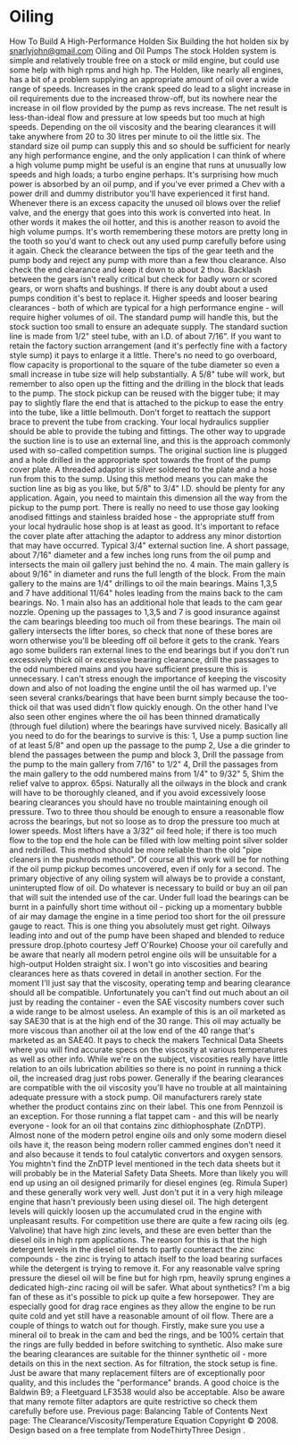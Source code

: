 # Oiling

How To Build A High-Performance Holden Six
Building the hot holden six
by snarlyjohn@gmail.com
Oiling and Oil Pumps
The stock Holden system is simple and relatively trouble free on
a stock or mild engine, but could use some help with high rpms and
high hp. The Holden, like nearly all engines, has a bit of a
problem supplying an appropriate amount of oil over a wide range of
speeds. Increases in the crank speed do lead to a slight increase
in oil requirements due to the increased throw-off, but its nowhere
near the increase in oil flow provided by the pump as revs
increase. The net result is less-than-ideal flow and pressure at
low speeds but too much at high speeds. Depending on the oil viscosity
and the bearing clearances it will take anywhere from 20 to 30 litres
per minute to oil the little six. The standard size oil pump can supply
this and so
should be sufficient for nearly any high performance engine, and
the only application I can think of where a high volume pump might
be useful is an engine that runs at unusually low speeds and high
loads; a turbo engine perhaps. It's surprising how much power is
absorbed by an oil pump, and if you've ever primed a Chev with a
power drill and dummy distributor you'll have experienced it first
hand. Whenever there is an excess capacity the unused oil blows
over the relief valve, and the energy that goes into this work is
converted into heat. In other words it makes the oil hotter, and
this is another reason to avoid the high volume pumps.
It's worth remembering these motors are pretty long in the tooth
so you'd want to check out any used pump carefully before using it
again. Check the clearance between the tips of the gear teeth and
the pump body and reject any pump with more than a few thou
clearance. Also check the end clearance and keep it down to about 2
thou. Backlash between the gears isn't really critical but check
for badly worn or scored gears, or worn shafts and bushings. If
there is any doubt about a used pumps condition it's best to
replace it.
Higher speeds and looser bearing clearances - both of which are
typical for a high performance engine - will require higher volumes
of oil. The standard pump will handle this, but the stock suction
too small to ensure an adequate supply. The standard
suction line is made from 1/2" steel tube, with an I.D. of about
7/16". If you want to retain the factory suction arrangement (and
it's perfectly fine with a factory style sump) it pays to enlarge
it a little. There's no need to go overboard, flow capacity is
proportional to the square of the tube diameter so even a small
increase in tube size will help substantially. A 5/8" tube will
work, but remember to also open up the fitting and the
drilling in the block that leads to the pump. The stock pickup can
be reused with the bigger tube; it may pay to slightly flare the
end that is attached to the pickup to ease the entry into the tube,
like a little bellmouth. Don't forget to reattach the support brace
to prevent the tube from cracking. Your local hydraulics supplier
should be able to provide the tubing and fittings.
The other way to upgrade the suction line is to use an external
line, and this is the approach commonly used with so-called
competition sumps. The original suction line is plugged and a hole
drilled in the appropriate spot towards the front of the pump cover
plate. A threaded adaptor is silver soldered to the plate and a
hose run from this to the sump. Using this method means you can
make the suction line as big as you like, but 5/8" to 3/4" I.D.
should be plenty for any application. Again, you need to maintain
this dimension all the way from the pickup to the pump port. There
is really no need to use those gay looking anodised fittings and
stainless braided hose - the appropriate stuff from your local
hydraulic hose shop is at least as good. It's important to reface
the cover plate after attaching the adaptor to address any minor
distortion that may have occurred.
Typical 3/4" external suction line.
A short passage, about 7/16" diameter and a few inches long runs
from the oil pump and intersects the main oil gallery just behind
the no. 4 main. The main gallery is about 9/16" in diameter and
runs the full length of the block. From the main gallery to the mains
are 1/4" drillings to oil the main bearings. Mains 1,3,5 and 7 have
additional 11/64" holes leading from the mains back to the cam bearings.
No. 1 main also has an additional hole that leads to the cam gear nozzle.
Opening up the passages to 1,3,5 and 7 is good insurance against
the cam bearings bleeding too much oil from these bearings.
The main oil gallery intersects the lifter bores, so check that
none of these bores are worn otherwise you'll be bleeding off oil
before it gets to the crank. Years ago some builders ran external
lines to the end bearings but if you don't run excessively thick
oil or excessive bearing clearance, drill the passages to the odd
numbered mains and you have sufficient pressure this is unnecessary. I can't
stress enough the importance of keeping the viscosity down and also
of not loading the engine until the oil has warmed up. I've seen
several cranks/bearings that have been burnt simply because the
too-thick oil that was used didn't flow quickly enough. On the
other hand I've also seen other engines where the oil has been
thinned dramatically (through fuel dilution) where the bearings
have survived nicely.
Basically all you need to do for the bearings to survive is this:
1, Use a pump suction line of at least 5/8" and open up the passage to the pump
2, Use a die grinder to blend the passages between the pump and block
3, Drill the passage from the pump to the main gallery from 7/16" to 1/2"
4, Drill the passages from the main gallery to the odd numbered mains from 1/4" to 9/32"
5, Shim the relief valve to approx. 65psi.
Naturally all the oilways in the block and crank will have to be
thoroughly cleaned, and if you avoid excessively loose bearing
clearances you should have no trouble maintaining enough oil
pressure. Two to three thou should be enough to ensure a reasonable
flow across the bearings, but not so loose as to drop the pressure
too much at lower speeds. Most lifters have a 3/32" oil feed hole; if
there is too much flow to the top end the hole can be filled with low
melting point silver solder and redrilled. This method should be more
reliable than the old "pipe cleaners in the pushrods method".
Of course all this work will be for nothing if the oil pump pickup
becomes uncovered, even if only for a second. The primary objective of
any oiling system will always be to provide a constant, uninterupted
flow of oil. Do whatever is necessary to build or buy an oil pan that
will suit the intended use of the car. Under full load the bearings
can be burnt in a painfully short time without oil - picking up a momentary
bubble of air may damage the engine in a time period too short for
the oil pressure gauge to react. This is one thing you absolutely
must
get right.
Oilways leading into and out of the pump have been shaped and blended to reduce pressure drop.(photo courtesy Jeff O'Rourke)
Choose your oil carefully and be aware that nearly all modern
petrol engine oils will be unsuitable for a high-output Holden
straight six. I won't go into viscosities and bearing clearances here
as thats covered in detail in another section. For the moment I'll just say
that the viscosity, operating temp and bearing clearance should all be compatible.
Unfortunately you can't find out much about an oil
just by reading the container - even the SAE viscosity numbers
cover such a wide range to be almost useless. An example of this is
an oil marketed as say SAE30 that is at the high end of the 30
range. This oil may actually be more viscous than another oil at
the low end of the 40 range that's marketed as an SAE40. It pays to
check the makers Technical Data Sheets where you will find accurate
specs on the viscosity at various temperatures as well as other
info. While we're on the subject, viscosities really have little
relation to an oils lubrication abilities so there is no point in
running a thick oil, the increased drag just robs power. Generally
if the bearing clearances are compatible with the oil viscosity you'll
have no trouble at all maintaining adequate pressure with a stock pump.
Oil manufacturers rarely state whether the product contains zinc on their label. This one from Pennzoil is an exception.
For those running a flat tappet cam - and this will be nearly
everyone - look for an oil that contains zinc dithiophosphate
(ZnDTP). Almost none of the modern petrol engine oils and only some
modern diesel oils have it, the reason being modern roller cammed
engines don't need it and also because it tends to foul catalytic
convertors and oxygen sensors. You mightn't find the ZnDTP level
mentioned in the tech data sheets but it will probably be in the
Material Safety Data Sheets. More than likely you will end up using
an oil designed primarily for diesel engines (eg. Rimula Super) and
these generally work very well. Just don't put it in a very high
mileage engine that hasn't previously been using diesel oil. The
high detergent levels will quickly loosen up the accumulated crud
in the engine with unpleasant results. For competition use there are
quite a few racing oils (eg. Valvoline) that have high zinc levels, and
these are even better than the diesel oils in high rpm applications.
The reason for this is that the high detergent levels in the diesel
oil tends to partly counteract the zinc compounds - the zinc is trying
to attach itself to the load bearing surfaces while the detergent is trying
to remove it. For any reasonable valve spring pressure the diesel oil
will be fine but for high rpm, heavily sprung engines a dedicated high-zinc
racing oil will be safer.
What about synthetics? I'm a big fan of these as it's possible to pick
up quite a few horsepower. They are especially good for drag race engines
as they allow the engine to be run quite cold and yet still have a reasonable
amount of oil flow.
There are a couple of things to watch out
for though. Firstly, make sure you use a mineral oil to break in the cam
and bed the rings, and be 100% certain that the rings are fully bedded
in before switching to synthetic. Also make sure the bearing clearances
are suitable for the thinner synthetic oil - more details on this in
the next section.
As for filtration, the stock setup is fine. Just be aware that
many replacement filters are of exceptionally poor quality, and
this includes the "performance" brands. A good choice is the
Baldwin B9; a Fleetguard LF3538 would also be acceptable. Also be
aware that many remote filter adaptors are quite restrictive so
check them carefully before use.
Previous page: Balancing
Table of Contents
Next page: The Clearance/Viscosity/Temperature Equation
Copyright © 2008. Design
based on a free template from
NodeThirtyThree
Design
.
